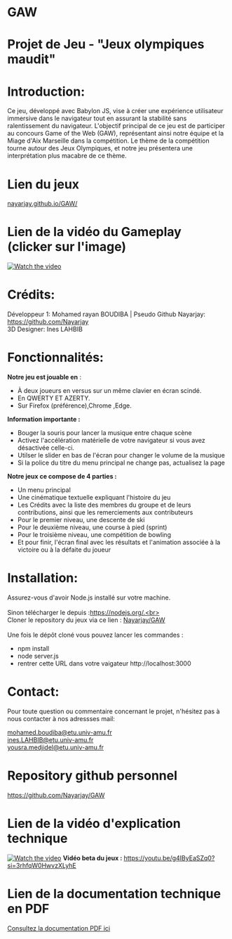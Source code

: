 # GAW
 
# Projet de Jeu - "Jeux olympiques maudit"

# Introduction:

Ce jeu, développé avec Babylon JS, vise à créer une expérience utilisateur immersive dans le navigateur tout en assurant la stabilité sans ralentissement du navigateur. L'objectif principal de ce jeu est de participer au concours Game of the Web (GAW), représentant ainsi notre équipe et la Miage d'Aix Marseille dans la compétition. Le thème de la compétition tourne autour des Jeux Olympiques, et notre jeu présentera une interprétation plus macabre de ce thème.

# Lien du jeux 
[nayarjay.github.io/GAW/](https://nayarjay.github.io/GAW/)

# Lien de la vidéo du Gameplay (clicker sur l'image)
[![Watch the video](https://i.ibb.co/hFTTPTB/background-Menu.png)](https://youtu.be/46admF5cjt0)


# Crédits:

Développeur 1: Mohamed rayan BOUDIBA | Pseudo Github Nayarjay: https://github.com/Nayarjay <br>
3D Designer: Ines LAHBIB



# Fonctionnalités:

**Notre jeu est jouable en**  :
- À deux joueurs en versus sur un même clavier en écran scindé. 
- En QWERTY ET AZERTY.
- Sur Firefox (préférence),Chrome ,Edge.

**Information importante :** 
- Bouger la souris pour lancer la musique entre chaque scène
- Activez l'accélération matérielle de votre navigateur si vous avez désactivée celle-ci.
- Utilser le slider en bas de l'écran pour changer le volume de la musique
- Si la police du titre du menu principal ne change pas, actualisez la page

**Notre jeux ce compose de 4 parties :**

- Un menu principal
- Une cinématique textuelle expliquant l'histoire du jeu
- Les Crédits avec la liste des membres du groupe et de leurs contributions, ainsi que les remerciements aux contributeurs
- Pour le premier niveau, une descente de ski
- Pour le deuxième niveau, une course à pied (sprint)
- Pour le troisième niveau, une compétition de bowling
- Et pour finir, l'écran final avec les résultats et l'animation associée à la victoire ou à la défaite du joueur


# Installation:
Assurez-vous d'avoir Node.js installé sur votre machine.<br><br>
Sinon télécharger le depuis :https://nodejs.org/.<br><br>
Cloner le repository du jeux via ce lien : [Nayarjay/GAW](https://github.com/Nayarjay/GAW.git)<br><br>
Une fois le dépôt cloné vous pouvez lancer les commandes :
- npm install
- node server.js 
- rentrer cette URL dans votre vaigateur http://localhost:3000

# Contact:
Pour toute question ou commentaire concernant le projet, n'hésitez pas à nous contacter à nos adressses mail:

mohamed.boudiba@etu.univ-amu.fr <br>
ines.LAHBIB@etu.univ-amu.fr <br>
yousra.medjidel@etu.univ-amu.fr <br>

# Repository github personnel

https://github.com/Nayarjay/GAW
# Lien de la vidéo d'explication technique
[![Watch the video](https://img.youtube.com/vi/caxi4AppGNk/maxresdefault.jpg)](https://youtu.be/caxi4AppGNk)
**Vidéo beta du jeux :** 
https://youtu.be/g4IByEaSZq0?si=3rhfqW0HwvzXLyhE

# Lien de la documentation technique en PDF 
[Consultez la documentation PDF ici](https://drive.google.com/file/d/1vZGrVFSRthTtL1X6DnGh40wKQiEE2Y8-/view?usp=sharing)
